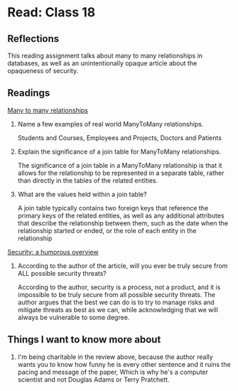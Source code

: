 # Read: Class 18

## Reflections

This reading assignment talks about many to many relationships in databases, as well as an unintentionally opaque article about the opaqueness of security.

## Readings

[Many to many relationships](https://www.baeldung.com/hibernate-many-to-many)

1. Name a few examples of real world ManyToMany relationships.

    Students and Courses, Employees and Projects, Doctors and Patients

2. Explain the significance of a join table for ManyToMany relationships.

    The significance of a join table in a ManyToMany relationship is that it allows for the relationship to be represented in a separate table, rather than directly in the tables of the related entities.

3. What are the values held within a join table?

    A join table typically contains two foreign keys that reference the primary keys of the related entities, as well as any additional attributes that describe the relationship between them, such as the date when the relationship started or ended, or the role of each entity in the relationship

[Security: a humorous overview](https://scholar.harvard.edu/files/mickens/files/thisworldofours.pdf)

1. According to the author of the article, will you ever be truly secure from ALL possible security threats?

    According to the author, security is a process, not a product, and it is impossible to be truly secure from all possible security threats. The author argues that the best we can do is to try to manage risks and mitigate threats as best as we can, while acknowledging that we will always be vulnerable to some degree.

## Things I want to know more about

1. I'm being charitable in the review above, because the author really wants you to know how funny he is every other sentence and it ruins the pacing and message of the paper, Which is why he's a computer scientist and not Douglas Adams or Terry Pratchett.
